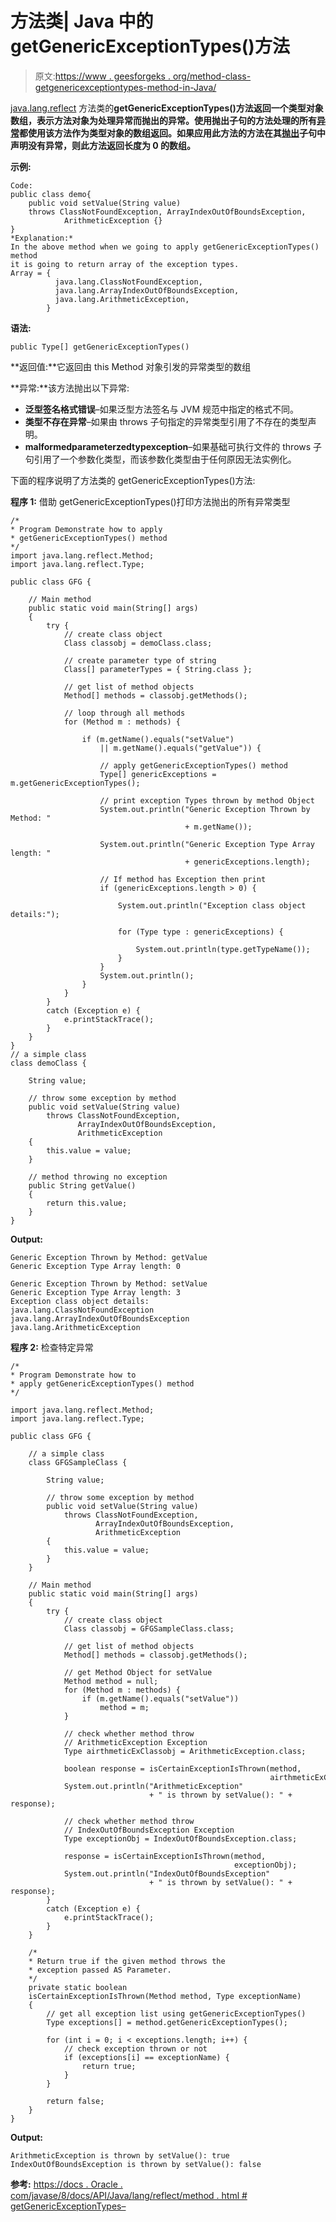 # 方法类| Java 中的 getGenericExceptionTypes()方法

> 原文:[https://www . geesforgeks . org/method-class-getgenericexceptiontypes-method-in-Java/](https://www.geeksforgeeks.org/method-class-getgenericexceptiontypes-method-in-java/)

[java.lang.reflect](https://www.geeksforgeeks.org/reflection-in-java/) 方法类的**getGenericExceptionTypes()**方法返回一个类型对象数组，表示方法对象为处理异常而抛出的异常。使用抛出子句的方法处理的所有[异常](https://www.geeksforgeeks.org/exceptions-in-java/)都使用该方法作为类型对象的数组返回。如果应用此方法的方法**在其[抛出](https://www.geeksforgeeks.org/throw-throws-java/)子句中声明没有异常，则此方法返回长度为 0 的数组。**

**示例:**

```
Code:
public class demo{
    public void setValue(String value)
    throws ClassNotFoundException, ArrayIndexOutOfBoundsException, 
            ArithmeticException {}
}
*Explanation:*
In the above method when we going to apply getGenericExceptionTypes() method
it is going to return array of the exception types.
Array = {
          java.lang.ClassNotFoundException,
          java.lang.ArrayIndexOutOfBoundsException,
          java.lang.ArithmeticException,
        }

```

**语法:**

```
public Type[] getGenericExceptionTypes()
```

**返回值:**它返回由 this Method 对象引发的异常类型的数组

**异常:**该方法抛出以下异常:

*   **泛型签名格式错误**–如果泛型方法签名与 JVM 规范中指定的格式不同。
*   **类型不存在异常**–如果由 throws 子句指定的异常类型引用了不存在的类型声明。
*   **malformedparameterzedtypexception**–如果基础可执行文件的 throws 子句引用了一个参数化类型，而该参数化类型由于任何原因无法实例化。

下面的程序说明了方法类的 getGenericExceptionTypes()方法:

**程序 1:** 借助 getGenericExceptionTypes()打印方法抛出的所有异常类型

```
/*
* Program Demonstrate how to apply 
* getGenericExceptionTypes() method
*/
import java.lang.reflect.Method;
import java.lang.reflect.Type;

public class GFG {

    // Main method
    public static void main(String[] args)
    {
        try {
            // create class object
            Class classobj = demoClass.class;

            // create parameter type of string
            Class[] parameterTypes = { String.class };

            // get list of method objects
            Method[] methods = classobj.getMethods();

            // loop through all methods
            for (Method m : methods) {

                if (m.getName().equals("setValue")
                    || m.getName().equals("getValue")) {

                    // apply getGenericExceptionTypes() method
                    Type[] genericExceptions = m.getGenericExceptionTypes();

                    // print exception Types thrown by method Object
                    System.out.println("Generic Exception Thrown by Method: "
                                       + m.getName());

                    System.out.println("Generic Exception Type Array length: "
                                       + genericExceptions.length);

                    // If method has Exception then print
                    if (genericExceptions.length > 0) {

                        System.out.println("Exception class object details:");

                        for (Type type : genericExceptions) {

                            System.out.println(type.getTypeName());
                        }
                    }
                    System.out.println();
                }
            }
        }
        catch (Exception e) {
            e.printStackTrace();
        }
    }
}
// a simple class
class demoClass {

    String value;

    // throw some exception by method
    public void setValue(String value)
        throws ClassNotFoundException,
               ArrayIndexOutOfBoundsException,
               ArithmeticException
    {
        this.value = value;
    }

    // method throwing no exception
    public String getValue()
    {
        return this.value;
    }
}
```

**Output:**

```
Generic Exception Thrown by Method: getValue
Generic Exception Type Array length: 0

Generic Exception Thrown by Method: setValue
Generic Exception Type Array length: 3
Exception class object details:
java.lang.ClassNotFoundException
java.lang.ArrayIndexOutOfBoundsException
java.lang.ArithmeticException

```

**程序 2:** 检查特定异常

```
/*
* Program Demonstrate how to 
* apply getGenericExceptionTypes() method
*/

import java.lang.reflect.Method;
import java.lang.reflect.Type;

public class GFG {

    // a simple class
    class GFGSampleClass {

        String value;

        // throw some exception by method
        public void setValue(String value)
            throws ClassNotFoundException,
                   ArrayIndexOutOfBoundsException,
                   ArithmeticException
        {
            this.value = value;
        }
    }

    // Main method
    public static void main(String[] args)
    {
        try {
            // create class object
            Class classobj = GFGSampleClass.class;

            // get list of method objects
            Method[] methods = classobj.getMethods();

            // get Method Object for setValue
            Method method = null;
            for (Method m : methods) {
                if (m.getName().equals("setValue"))
                    method = m;
            }

            // check whether method throw
            // ArithmeticException Exception
            Type airthmeticExClassobj = ArithmeticException.class;

            boolean response = isCertainExceptionIsThrown(method,
                                                          airthmeticExClassobj);
            System.out.println("ArithmeticException"
                               + " is thrown by setValue(): " + response);

            // check whether method throw
            // IndexOutOfBoundsException Exception
            Type exceptionObj = IndexOutOfBoundsException.class;

            response = isCertainExceptionIsThrown(method,
                                                  exceptionObj);
            System.out.println("IndexOutOfBoundsException"
                               + " is thrown by setValue(): " + response);
        }
        catch (Exception e) {
            e.printStackTrace();
        }
    }

    /*
    * Return true if the given method throws the 
    * exception passed AS Parameter.
    */
    private static boolean
    isCertainExceptionIsThrown(Method method, Type exceptionName)
    {
        // get all exception list using getGenericExceptionTypes()
        Type exceptions[] = method.getGenericExceptionTypes();

        for (int i = 0; i < exceptions.length; i++) {
            // check exception thrown or not
            if (exceptions[i] == exceptionName) {
                return true;
            }
        }

        return false;
    }
}
```

**Output:**

```
ArithmeticException is thrown by setValue(): true
IndexOutOfBoundsException is thrown by setValue(): false

```

**参考:**
[https://docs . Oracle . com/javase/8/docs/API/Java/lang/reflect/method . html # getGenericExceptionTypes–](https://docs.oracle.com/javase/8/docs/api/java/lang/reflect/Method.html#getGenericExceptionTypes--)